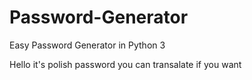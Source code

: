 # Password-Generator
Easy Password Generator in Python 3

Hello it's polish password you can transalate if you want
